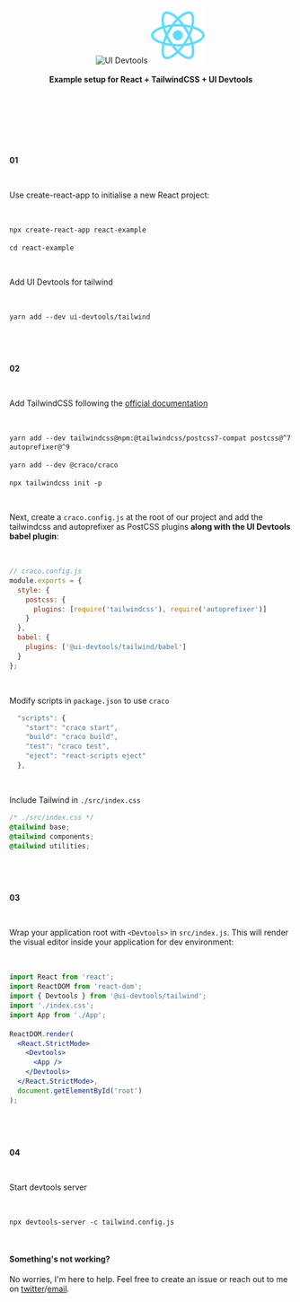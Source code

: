 <p align="center">
  <img alt="UI Devtools" src="https://avatars2.githubusercontent.com/u/71650913?s=200&v=4" height="100px"/>
  <img alt="React" src="public/logo192.png"  height="100px" /></a>
  <br><br>
  <b>Example setup for React + TailwindCSS + UI Devtools</b>
  <br><br/><br><br/>
</p>

&nbsp;

&nbsp;

**01**

&nbsp;

Use create-react-app to initialise a new React project:

&nbsp;

```
npx create-react-app react-example

cd react-example
```

&nbsp;

Add UI Devtools for tailwind

&nbsp;

```
yarn add --dev ui-devtools/tailwind
```

&nbsp;

&nbsp;

**02**

&nbsp;

Add TailwindCSS following the [official documentation](https://tailwindcss.com/docs/guides/create-react-app)

&nbsp;

```shell
yarn add --dev tailwindcss@npm:@tailwindcss/postcss7-compat postcss@^7 autoprefixer@^9

yarn add --dev @craco/craco

npx tailwindcss init -p
```

&nbsp;

Next, create a `craco.config.js` at the root of our project and add the tailwindcss and autoprefixer as PostCSS plugins **along with the UI Devtools babel plugin**:

&nbsp;

```js
// craco.config.js
module.exports = {
  style: {
    postcss: {
      plugins: [require('tailwindcss'), require('autoprefixer')]
    }
  },
  babel: {
    plugins: ['@ui-devtools/tailwind/babel']
  }
};
```

&nbsp;

Modify scripts in `package.json` to use `craco`

```js
  "scripts": {
    "start": "craco start",
    "build": "craco build",
    "test": "craco test",
    "eject": "react-scripts eject"
  },
```

&nbsp;

Include Tailwind in `./src/index.css`

```css
/* ./src/index.css */
@tailwind base;
@tailwind components;
@tailwind utilities;
```

&nbsp;

&nbsp;

**03**

&nbsp;

Wrap your application root with `<Devtools>` in `src/index.js`. This will render the visual editor inside your application for dev environment:

&nbsp;

```jsx
import React from 'react';
import ReactDOM from 'react-dom';
import { Devtools } from '@ui-devtools/tailwind';
import './index.css';
import App from './App';

ReactDOM.render(
  <React.StrictMode>
    <Devtools>
      <App />
    </Devtools>
  </React.StrictMode>,
  document.getElementById('root')
);
```

&nbsp;

&nbsp;

**04**

&nbsp;

Start devtools server

&nbsp;

```shell
npx devtools-server -c tailwind.config.js
```

&nbsp;

#### Something's not working?

No worries, I'm here to help. Feel free to create an issue or reach out to me on [twitter](https://twitter.com/siddharthkp)/[email](https://sid.st/email).

&nbsp;
